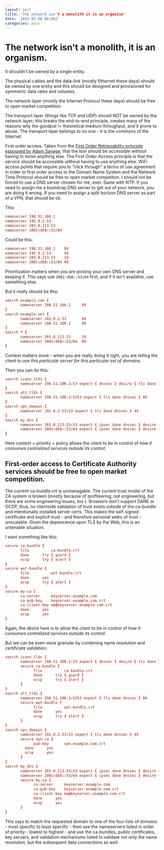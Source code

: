 ```yaml
---
layout: post
title: 'The network isn't a monolith it is an organism'
date: '2015-05-08 00:00Z'
categories: post
---
```


# The network isn't a monolith, it is an organism.

It shouldn't be owned by a single entity.

The physical cables and the data-link (mostly Ethernet these days) should be owned by one entity and this should be designed and provisioned for symmetric data rates and volumes.

The network layer (mostly the Internet Protocol these days) should be free to open market competition.

The transport layer (things like TCP and UDP) should NOT be owned by the network layer; this breaks the end-to-end principle, creates many of the reasons why the goodput != theoretical medium throughput, and it prone to abuse.  The transport layer belongs to no one - it is the commons of the Internet.

First order access.  Taken from the [First Order Retrievability principle espoused by Adam Savage](https://www.tested.com/making/ask-adam-savage/ask-adam-efficiency-and-first-order-of-retrievability-in-shops/), that the tool should be accessible without having to move anything else.  The First Order Access principle is that the service should be accessible without having to use anything else.  WiFi access points that require you to "click through" a terms of use agreement in order to first order access to the Domain Name System and the Network Time Protocol should be free to open market competiton.  I should not be forced to use a DNS server chosen for me, ever.  Same with NTP.  If you need to assign me a bootstrap DNS server to get out of your network, you are doing it wrong.  If you need to assign a split horizon DNS server as part of a VPN, that should be ok.

This:
   
```conf
nameserver 198.51.100.1
nameserver 192.0.2.53
nameserver 203.0.113.53
nameserver 2001:db8::53/64
```

Could be this:

```conf
nameserver 198.51.100.1    99
nameserver 192.0.2.53	   49
nameserver 203.0.113.53    19
nameserver 2001:db8::53/64 09
```

Prioritization matters when you are picking your own DNS server and keeping it.  This says use `2001:db8::53/64` first, and if it isn't available, use something else.

But it really should be this:

```conf
search example.com {
       nameserver 198.51.100.1     99
}
search example.net {
       nameserver 192.0.2.53       49
       nameserver 198.51.100.1     99
}
search * {
       nameserver 203.0.113.53     19
       nameserver 2001:db8::53/64  09
}
```

Context matters more - when you are really doing it right, you are telling the client to use _this particular server for this particular set of domains_. 

Then you can do this:

```conf
search icann_tlds {
       nameserver 198.51.100.1:53 expect { dnssec } desire { tls dane } 99
}
search alt_tlds {
       nameserver 198.51.100.1:5353 expect { tls dane dnssec } 89   
}
search vpn_domain {
       nameserver 192.0.2.53:53 expect { tls dane dnssec } 49
}
search my_dns {
       nameserver 203.0.113.53:53 expect { ipsec dane dnssec } desire { dccp sctp }  19
       nameserver 2001:db8::53/64 expect { ipsec dane dnssec } desire { dccp sctp }  09
}
```

Here context + priority + policy allows the client to be in control of _how it consumes centralized services outside its control_.
  

## First-order access to Certificate Authority services should be free to open market competition.

The current ca-bundle.crt is unmanagable. The current trust model of the CA system is broken (mostly because of profiteering, not engineering, but there are some engineering issues, too ).  Browsers don't support DANE or OCSP, thus, no clientside validation of trust exists outside of the ca-bundle and intentionally installed server certs.  This makes the self-signed certificate and explicit trust - and therefore personal webs of trust - unscalable.  Given the depencence upon TLS by the Web, this is an untenable situation.

I want something like this: 

```conf
secure ca-bundle {
       file          ca-bundle.crt 
       dane	     try { guard }
       ocsp	     try { alert }
}
secure wot-bundle {
       file          wot-bundle.crt
       dane	     yes
       ocsp	     try { alert }	 	
}
secure my-ca {
       ca-server     keyserver.example.com  
       ca-pub-key    keyserver.example.com.crt
       ca-client-key me@keyserver.example.com.crt
       dane	     yes
       ocsp	     yes
}
```
Again, the desire here is to allow the client to be in control of _how it consumes centralized services outside its control_.

But we can be even more granular by combining name resolution and certificate validation:

```conf
search icann_tlds {
       nameserver 198.51.100.1:53 expect { dnssec } desire { tls dane } 99
       secure ca-bundle {
             file          ca-bundle.crt 
       	     dane	   try { guard }
       	     ocsp  	   try { alert }
       }
}
search alt_tlds {
       nameserver 198.51.100.1:5353 expect { tls dane dnssec } 89   
       secure wot-bundle {
             file          wot-bundle.crt
       	     dane	   yes
       	     ocsp	   try { alert }	 	
       }
}
search vpn_domain {
       nameserver 192.0.2.53:53 expect { tls dane dnssec } 49
       secure vpn-ca {
       	     pub-key       vpn.example.com.crt 
	     dane	   yes
	     ocsp	   yes
       }
}
search my_dns {
       nameserver 203.0.113.53:53 expect { ipsec dane dnssec } desire { dccp sctp }  19
       nameserver 2001:db8::53/64 expect { ipsec dane dnssec } desire { dccp sctp }  09
       secure my-ca {
             ca-server     keyserver.example.com  
       	     ca-pub-key    keyserver.example.com.crt
       	     ca-client-key me@keyserver.example.com.crt
       	     dane	   yes
       	     ocsp	   yes
       }
}
```

This says to match the requested domain to one of the four lists of domains - most specific to least specific - then use the nameservers listed in order of priority - lowest to highest - and use the ca-bundles, public certificates, key servers, and validation mechanisms listed to validate not only the name resolution, but the subsequent data connections as well.